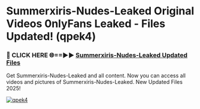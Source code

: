 # Summerxiris-Nudes-Leaked Original Videos 0nlyFans Leaked - Files Updated! (qpek4)

<h3>🔴 CLICK HERE 🌐==►► <a href="https://tinyurl.com/yc6ubb5a" rel="nofollow">Summerxiris-Nudes-Leaked Updated Files</a></h3>

Get Summerxiris-Nudes-Leaked and all content. Now you can access all videos and pictures of Summerxiris-Nudes-Leaked. New Updated Files 2025!

[![qpek4](https://i.imgur.com/7eu0CRL.gif)](https://tinyurl.com/yc6ubb5a)
